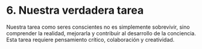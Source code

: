 # 6. Nuestra verdadera tarea

Nuestra tarea como seres conscientes no es simplemente sobrevivir, sino comprender la realidad, mejorarla y contribuir al desarrollo de la conciencia. Esta tarea requiere pensamiento crítico, colaboración y creatividad.
